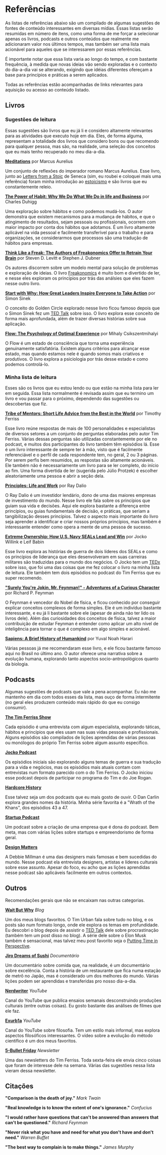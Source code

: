 # Referências
As listas de referências abaixo são um compilado de algumas sugestões de fontes de conteúdo interessantes em diversas mídias. Essas listas serão resumidas em número de itens, como uma forma de me forçar a selecionar apenas os livros, podcasts e outros conteúdos que realmente me adicionaram valor nos últimos tempos, mas também ser uma lista mais acionável para aqueles que se interessarem por essas referências.

É importante notar que essa lista varia ao longo do tempo, e com bastante frequência, à medida que novas ideias vão sendo exploradas e o contexto do dia-a-dia vai se alterando, exigindo que idéias diferentes ofereçam a base para princípios e práticas a serem aplicados.

Todas as referências estão acompanhadas de links relevantes para aquisição ou acesso ao conteúdo listado.
## Livros
### Sugestões de leitura
Essas sugestões são livros que eu já li e considero altamente relevantes para as atividades que executo hoje em dia. Eles, de forma alguma, representam a totalidade dos livros que considero bons ou que recomendo para qualquer pessoa, mas são, na realidade, uma seleção dos conceitos que eu mais tenho recuperado no meu dia-a-dia.

**[Meditations](https://www.amazon.com.br/Meditations-Aurelius-Marcus/dp/048629823X?keywords=meditations&qid=1533910247&sr=1-2&ref=sr_1_2)** por Marcus Aurelius

Um conjunto de reflexões do imperador romano Marcus Aurelius. Esse livro, junto ao [Letters from a Stoic](https://www.amazon.com.br/Letters-Stoic-Epistulae-Morales-Lucilium/dp/0140442103?__mk_pt_BR=%C3%85M%C3%85%C5%BD%C3%95%C3%91&crid=1K0W3A7AW430S&keywords=letters+from+a+stoic&qid=1533910336&sprefix=letters+from+a+stoic%2Cstripbooks%2C318&sr=1-2&ref=sr_1_2) de Seneca (sim, eu roubei e coloquei mais uma referência) foram minha introdução ao [estoicismo](https://en.wikipedia.org/wiki/Stoicism) e são livros que eu constantemente releio.

**[The Power of Habit: Why We Do What We Do in life and Business](https://www.amazon.com.br/Power-Habit-What-Life-Business/dp/081298160X?keywords=the+power+of+habit&qid=1533910559&sr=1-1&ref=sr_1_1)** por Charles Duhigg

Uma exploração sobre hábitos e como podemos mudá-los. O autor demonstra que existem mecanismos para a mudança de hábitos, e que o atingimento de resultados, sejam pessoais ou profissionais, ocorrem com maior impacto por conta dos hábitos que adotamos. É um livro altamente aplicável na vida pessoal e facilmente transferível para o trabalho e para organizações, se considerarmos que processos são uma tradução de hábitos para empresas.

**[Think Like a Freak: The Authors of Freakonomics Offer to Retrain Your Brain](https://www.amazon.com.br/Think-Like-Freak-Authors-Freakonomics/dp/0062218336/ref=tmm_hrd_swatch_0?_encoding=UTF8&qid=1533910972&sr=1-1)** por Steven D. Levitt e Stephen J. Dubner

Os autores discorrem sobre um modelo mental para solução de problemas e exploração de ideias. O livro [Freakonomics](https://www.amazon.com.br/Freakonomics-Lado-Oculto-Inesperado-Afeta/dp/8535215042?__mk_pt_BR=%C3%85M%C3%85%C5%BD%C3%95%C3%91&crid=1ISGO79K6ME05&keywords=freakonomics&qid=1533911096&sprefix=freakonomics%2Cstripbooks%2C508&sr=1-1&ref=sr_1_1) é muito bom e divertido de ler, e nesse eles exploram os princípios por trás das análsies que eles fazem nesse outro livro. 

**[Start with Why: How Great Leaders Inspire Everyone to Take Action](https://www.amazon.com.br/Start-Why-Leaders-Inspire-Everyone/dp/1591846447?keywords=start+with+why&qid=1533911235&sr=1-1&ref=sr_1_1)** por Simon Sinek

O conceito do Golden Circle explorado nesse livro ficou famoso depois que o Simon Sinek fez um [TED Talk](https://www.ted.com/talks/simon_sinek_how_great_leaders_inspire_action?language=pt-br) sobre isso. O livro explora esse conceito de forma mais aprofundada, além de trazer diversas histórias sobre sua aplicação.

**[Flow: The Psychology of Optimal Experience](https://www.amazon.com.br/Flow-Psychology-Experience-Mihaly-Csikszentmihalyi/dp/0061339202?__mk_pt_BR=%C3%85M%C3%85%C5%BD%C3%95%C3%91&crid=3OW7DKZTV5TR&keywords=flow&qid=1533911399&sprefix=flow%2Cstripbooks%2C1143&sr=1-1&ref=sr_1_1)** por Mihaly Csikszentmihalyi

O Flow é um estado de consciência que torna uma experiência genuinamente satisfatória. Existem alguns critérios para alcançar esse estado, mas quando estamos nele é quando somos mais criativos e produtivos. O livro explora a psiciologia por trás desse estado e como podemos controlá-lo.

### Minha lista de leitura

Esses são os livros que eu estou lendo ou que estão na minha lista para ler em seguida. Essa lista normalmente é revisada assim que eu termino um livro e vou passar para o próximo, dependendo das sugestões ou descobertas que fiz.

**[Tribe of Mentors: Short Life Advice from the Best in the World](https://www.amazon.com.br/Tribe-Mentors-Short-Advice-World/dp/1328994961?__mk_pt_BR=%C3%85M%C3%85%C5%BD%C3%95%C3%91&crid=2VMF38VQUD0YJ&keywords=tribe+of+mentors&qid=1533908185&sprefix=tribe+of+mentors%2Caps%2C324&sr=1-1&ref=sr_1_1)** por Timothy Ferriss

Esse livro reúne respostas de mais de 100 personalidades e especialistas de diversos setores a um conjunto de perguntas elaboradas pelo autor Tim Ferriss. Várias dessas perguntas são utilizadas constantemente por ele no podcast, e muitos dos participantes do livro também têm episódios lá. Esse é um livro interessante de sempre ter à mão, visto que é facilmente referenciável e o perfil de cada respondente tem, no geral, 2 ou 3 páginas. Por serem perfis bem resumidos, as respostas são altamente acionáveis. Ele também não é necessariamente um livro para se ler completo, do início ao fim. Uma forma divertida de ler (sugerida pelo Júlio Protzek) é escolher aleatoriamente uma pessoa e abrir a seção dela.

**[Principles: Life and Work](https://www.amazon.com.br/Principles-Life-Work-Ray-Dalio/dp/1501124021?__mk_pt_BR=%C3%85M%C3%85%C5%BD%C3%95%C3%91&keywords=principles&qid=1533908855&sr=1-1&ref=sr_1_1)** por Ray Dalio

O Ray Dalio é um investidor lendário, dono de uma das maiores empresas de investimento do mundo. Nesse livro ele fala sobre os princípios que guiam sua vida e decisões. Aqui ele explora bastante a diferença entre princípios, ou guias fundamentais de decisão, e práticas, que seriam a tangibilização desses princípios. Talvez o aspecto mais importante do livro seja aprender a identificar e criar nossos próprios princípios, mas também é interessante entender como opera a mente de uma pessoa de sucesso.

**[Extreme Ownership: How U.S. Navy SEALs Lead and Win](https://www.amazon.com.br/Extreme-Ownership-U-S-Navy-SEALs/dp/1250183863?__mk_pt_BR=%C3%85M%C3%85%C5%BD%C3%95%C3%91&crid=2VTLVAJ08SP5Y&keywords=extreme+ownership&qid=1533909207&sprefix=extreme+owne%2Cstripbooks%2C321&sr=1-1&ref=sr_1_1)** por Jocko Willink e Leif Babin

Esse livro explora as histórias de guerra de dois líderes dos SEALs e como os princípios de liderança que eles desenvolveram em suas carreiras militares são traduzidas para o mundo dos negócios. O Jocko tem um [TEDx](https://www.youtube.com/watch?v=ljqra3BcqWM) sobre isso, que foi uma das coisas que me fez colocar o livro na minha lista de leitura. Ele também tem dois episódios no podcast do Tim Ferriss que eu super recomendo.

**["Surely You're Jokin, Mr. Feynman!" - Adventures of a Curious Character](https://www.amazon.com.br/Surely-You%60re-Joking-Mr-Feynman/dp/0393355624?__mk_pt_BR=%C3%85M%C3%85%C5%BD%C3%95%C3%91&crid=2DWDEX8I7KBYH&keywords=surely+youre+joking%2C+mr.+feynman&qid=1533911758&sprefix=surely+%2Cstripbooks%2C414&sr=1-1&ref=sr_1_1)** por Richard P. Feynman

O Feynman é vencedor do Nobel de física, e ficou conhecido por conseguir explicar conceitos complexos de forma simples. Ele é um indivíduo bastante interessante, e eu já li bastante sobre ele (apesar de ainda não ter lido os livros dele). Além das curiosidades dos conceitos de física, talvez a maior contribuição de estudar Feynman é entender como aplicar um alto nível de inteligência para tornar o que é complexo em algo simples e acionável.

**[Sapiens: A Brief History of Humankind](https://www.amazon.com.br/Sapiens-Humankind-Yuval-Noah-Harari/dp/0062316095?__mk_pt_BR=%C3%85M%C3%85%C5%BD%C3%95%C3%91&crid=31CH46FDV3I8O&keywords=sapiens&qid=1533912054&sprefix=sapiens%2Cstripbooks%2C878&sr=1-2&ref=sr_1_2)** por Yuval Noah Harari

Várias pessoas já me recomendaram esse livro, e ele ficou bastante famoso aqui no Brasil no último ano. O autor oferece uma narrativa sobre a evolução humana, explorando tanto aspectos socio-antropológicos quanto da biologia.

## Podcasts
Algumas sugestões de podcasts que vale a pena acompanhar. Eu não me mantenho em dia com todos esses da lista, mas ouço de forma intermitente (no geral eles produzem conteúdo mais rápido do que eu consigo consumir).

**[The Tim Ferriss Show](https://open.spotify.com/show/5qSUyCrk9KR69lEiXbjwXM)**

Cada episódio é uma entrevista com algum especialista, explorando táticas, hábitos e princípios que eles usam nas suas vidas pessoais e profissionais. Alguns episódios são compilados de lições aprendidas de várias pessoas ou monólogos do próprio Tim Ferriss sobre algum assunto específico.

**[Jocko Podcast](https://open.spotify.com/show/7irxBvxNqGYnUdFo1c2gMc)**

Os episódios iniciais são explorando alguns temas de guerra e sua tradução para a vida e negócios, mas os episódios mais atuais contam com entrevistas num formato parecido com o do Tim Ferriss. O Jocko iniciou esse podcast depois de participar no programa do Tim e do Joe Rogan.

**[Hardcore History](https://open.spotify.com/show/72qiPaoDRf8HkGKEChvG5q)**

Esse talvez seja um dos podcasts que eu mais gosto de ouvir. O Dan Carlin explora grandes nomes da história. Minha série favorita é a "Wrath of the Khans", dos episódios 43 a 47.

**[Startup Podcast](https://open.spotify.com/show/5CnDmMUG0S5bSSw612fs8C)**

Um podcast sobre a criação de uma empresa que é dona do podcast. Bem meta, mas com várias lições sobre startups e empreendorismo de forma geral.

**[Design Matters](https://soundcloud.com/designmatters)**

A Debbie Millman é uma das designers mais famosas e bem sucedidas do mundo. Nesse podcast ela entrevista designers, artistas e líderes culturais sobre esse assunto. Apesar do foco, eu acho que as lições aprendidas nesse podcast são aplicáveis facilmente em outros contextos.

## Outros
Recomendações gerais que não se encaixam nas outras categorias.

**[Wait But Why](https://waitbutwhy.com/)** *Blog*

Um dos meus blogs favoritos. O Tim Urban fala sobre tudo no blog, e os posts são num formato longo, onde ele explora os temas em profundidade. Eu descobri o blog depois de assistir o [TED Talk](https://www.youtube.com/watch?v=arj7oStGLkU) dele sobre procrastinação (também tem um post disso no blog). A série dele sobre o Elon Musk também é sensacional, mas talvez meu post favorito seja o [Putting Time in Perspective](https://waitbutwhy.com/2013/08/putting-time-in-perspective.html).

**[Jiro Dreams of Sushi](https://www.netflix.com/title/70181716)** *Documentário*

Um documentário sobre comida que, na realidade, é um documentário sobre excelência. Conta a história de um restaurante que fica numa estação de metrô no Japão, mas é considerado um dos melhores do mundo. Várias lições podem ser aprendidas e transferidas pro nosso dia-a-dia.

**[Nerdwriter](https://www.youtube.com/user/Nerdwriter1)** *YouTube*

Canal do YouTube que publica ensaios semanais desconstruindo produções culturais (entre outras coisas). Eu gosto bastante das análises de filmes que ele faz.

**[Exurb1a](https://www.youtube.com/channel/UCimiUgDLbi6P17BdaCZpVbg)** *YouTube*

Canal do YouTube sobre filosofia. Tem um estilo mais informal, mas explora aspectos filosóficos interessantes. O vídeo sobre a evolução do método científico é um dos meus favoritos.

**[5-Bullet Friday](https://tim.blog/welcome-to-5-bullet-friday/)** *Newsletter*

Uma das newsletters do Tim Ferriss. Toda sexta-feira ele envia cinco coisas que foram de interesse dele na semana. Várias das sugestões nessa lista vieram dessa newsletter.


## Citações
**"Comparison is the death of joy."** *Mark Twain*

**"Real knowledge is to know the extent of one's ignorance."** *Confucius*

**"I would rather have questions that can't be answered than answers that can't be questioned."** *Richard Feynman*

**"Never risk what you have and need for what you don't have and don't need."** *Warren Buffet*

**"The best way to complain is to make things."** *James Murphy*
